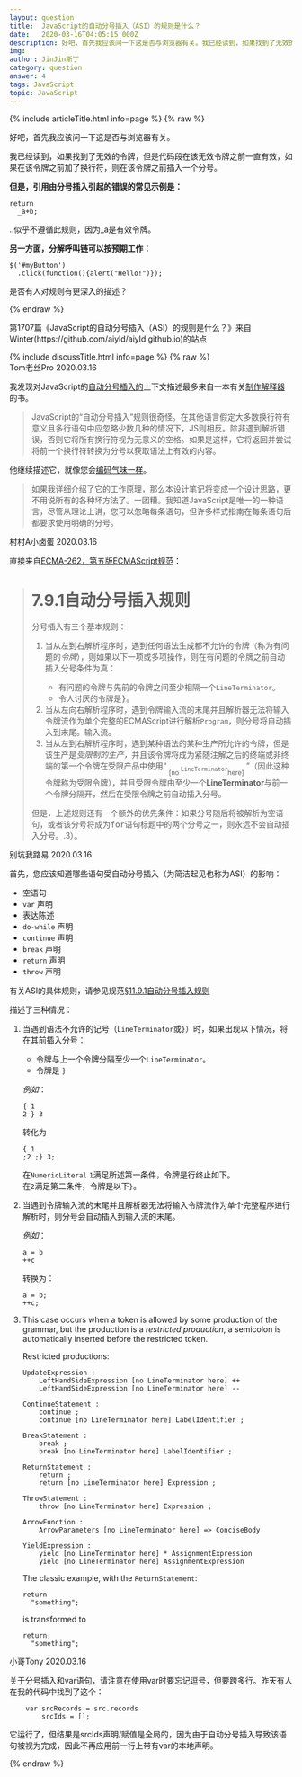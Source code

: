 ```yaml
---
layout: question
title:  JavaScript的自动分号插入（ASI）的规则是什么？
date:   2020-03-16T04:05:15.000Z
description: 好吧，首先我应该问一下这是否与浏览器有关。我已经读到，如果找到了无效的令牌，但是代码段在该无效令牌之前一直有效，如果在该令牌之前加了换行符，则在该令牌...
img: 
author: JinJin斯丁
category: question
answer: 4
tags: JavaScript
topic: JavaScript
---
```

<div class="article-root">
  <div class="article">
    {% include articleTitle.html info=page %}
    {% raw %}
    <div class="article-content"><p><font style="vertical-align: inherit;"><font style="vertical-align: inherit;">好吧，首先我应该问一下这是否与浏览器有关。</font></font></p>

<p><font style="vertical-align: inherit;"><font style="vertical-align: inherit;">我已经读到，如果找到了无效的令牌，但是代码段在该无效令牌之前一直有效，如果在该令牌之前加了换行符，则在该令牌之前插入一个分号。</font></font></p>

<p><strong><font style="vertical-align: inherit;"><font style="vertical-align: inherit;">但是，引用由分号插入引起的错误的常见示例是：</font></font></strong></p>

<pre><code>return<font></font>
  _a+b;<font></font>
</code></pre>

<p><font style="vertical-align: inherit;"><font style="vertical-align: inherit;">..似乎不遵循此规则，因为_a是有效令牌。</font></font></p>

<p><strong><font style="vertical-align: inherit;"><font style="vertical-align: inherit;">另一方面，分解呼叫链可以按预期工作：</font></font></strong></p>

<pre><code>$('#myButton')<font></font>
  .click(function(){alert("Hello!")});<font></font>
</code></pre>

<p><font style="vertical-align: inherit;"><font style="vertical-align: inherit;">是否有人对规则有更深入的描述？</font></font></p></div>
    {% endraw %}
  </div>
  <p class="winter_mark">第1707篇《JavaScript的自动分号插入（ASI）的规则是什么？》来自Winter(https://github.com/aiyld/aiyld.github.io)的站点</p>
  <div class="discuss-wrapper">
    {% include discussTitle.html info=page %}
    {% raw %}
    <div class="discuss-list">
    <div class="discuss-item">
        <div class="discuss-parent">
          <div class="discuss-meta">
            <span class="discuss-user">Tom老丝Pro</span>
            <span class="discuss-time">2020.03.16</span>
          </div>
          <div class="discuss-comment"><p><font style="vertical-align: inherit;"><font style="vertical-align: inherit;">我发现</font><font style="vertical-align: inherit;">对JavaScript的</font></font><a href="http://www.ecma-international.org/ecma-262/10.0/index.html#sec-automatic-semicolon-insertion" rel="noreferrer"><font style="vertical-align: inherit;"><font style="vertical-align: inherit;">自动分号插入的</font></font></a><font style="vertical-align: inherit;"><font style="vertical-align: inherit;">上下文描述最多</font><font style="vertical-align: inherit;">来自一本有关</font></font><a href="http://www.craftinginterpreters.com/scanning.html" rel="noreferrer"><font style="vertical-align: inherit;"><font style="vertical-align: inherit;">制作解释器</font></font></a><font style="vertical-align: inherit;"><font style="vertical-align: inherit;">的书</font><font style="vertical-align: inherit;">。</font></font></p>

<blockquote>
  <p><font style="vertical-align: inherit;"><font style="vertical-align: inherit;">JavaScript的“自动分号插入”规则很奇怪。</font><font style="vertical-align: inherit;">在其他语言假定大多数换行符有意义且多行语句中应忽略少数几种的情况下，JS则相反。</font><font style="vertical-align: inherit;">除非遇到解析错误，否则它将所有换行符视为无意义的空格。</font><font style="vertical-align: inherit;">如果是这样，它将返回并尝试将前一个换行符转换为分号以获取语法上有效的内容。</font></font></p>
</blockquote>

<p><font style="vertical-align: inherit;"><font style="vertical-align: inherit;">他继续描述它，就像您会</font></font><a href="http://wiki.c2.com/?CodeSmell" rel="noreferrer"><font style="vertical-align: inherit;"><font style="vertical-align: inherit;">编码气味一样</font></font></a><font style="vertical-align: inherit;"><font style="vertical-align: inherit;">。</font></font></p>

<blockquote>
  <p><font style="vertical-align: inherit;"><font style="vertical-align: inherit;">如果我详细介绍了它的工作原理，那么本设计笔记将变成一个设计思路，更不用说所有的各种坏方法了。</font><font style="vertical-align: inherit;">一团糟。</font><font style="vertical-align: inherit;">我知道JavaScript是唯一的一种语言，尽管从理论上讲，您可以忽略每条语句，但许多样式指南在每条语句后都要求使用明确的分号。</font></font></p>
</blockquote></div>
        </div></div><div class="discuss-item">
        <div class="discuss-parent">
          <div class="discuss-meta">
            <span class="discuss-user">村村A小卤蛋</span>
            <span class="discuss-time">2020.03.16</span>
          </div>
          <div class="discuss-comment"><p><font style="vertical-align: inherit;"><font style="vertical-align: inherit;">直接来自</font></font><a href="http://WWW.ECMA-International.Org/publications/standards/Ecma-262.htm" rel="noreferrer"><font style="vertical-align: inherit;"><font style="vertical-align: inherit;">ECMA-262，第五版ECMAScript规范</font></font></a><font style="vertical-align: inherit;"><font style="vertical-align: inherit;">：</font></font></p>

<blockquote>
  <h1><font style="vertical-align: inherit;"><font style="vertical-align: inherit;">7.9.1自动分号插入规则</font></font></h1>
  
  <p><font style="vertical-align: inherit;"><font style="vertical-align: inherit;">分号插入有三个基本规则：</font></font></p>
  
  <ol>
  <li><font style="vertical-align: inherit;"><font style="vertical-align: inherit;">当从左到右解析程序时，</font><font style="vertical-align: inherit;">遇到任何语法生成都不允许</font><font style="vertical-align: inherit;">的令牌（称为有问题的</font></font><em><font style="vertical-align: inherit;"><font style="vertical-align: inherit;">令牌</font></font></em><font style="vertical-align: inherit;"><font style="vertical-align: inherit;">），则如果以下一项或多项操作，则在有问题的令牌之前自动插入分号条件为真：
  
  </font></font><ul>
  <li><font style="vertical-align: inherit;"><font style="vertical-align: inherit;">有问题的令牌与先前的令牌之间至少相隔一个</font></font><code>LineTerminator</code><font style="vertical-align: inherit;"><font style="vertical-align: inherit;">。</font></font></li>
  <li><font style="vertical-align: inherit;"><font style="vertical-align: inherit;">令人讨厌的令牌是</font></font><kbd>}</kbd><font style="vertical-align: inherit;"><font style="vertical-align: inherit;">。</font></font></li>
  </ul></li>
  <li><font style="vertical-align: inherit;"><font style="vertical-align: inherit;">当从左向右解析程序时，遇到令牌输入流的末尾并且解析器无法将输入令牌流作为单个完整的ECMAScript进行解析</font></font><code>Program</code><font style="vertical-align: inherit;"><font style="vertical-align: inherit;">，则分号将自动插入到末尾。输入流。</font></font></li>
  <li><font style="vertical-align: inherit;"><font style="vertical-align: inherit;">当从左到右解析程序时，遇到某种语法的某种生产所允许的令牌，但是该生产是</font></font><em><font style="vertical-align: inherit;"><font style="vertical-align: inherit;">受限制的生产，</font></font></em><font style="vertical-align: inherit;"><font style="vertical-align: inherit;">并且该令牌将成为紧随注解之后的终端或非终端的第一个令牌</font><font style="vertical-align: inherit;">在受限产品中使用</font><font style="vertical-align: inherit;">“ </font></font><sub><font style="vertical-align: inherit;"><font style="vertical-align: inherit;">[no </font></font><code>LineTerminator</code><font style="vertical-align: inherit;"><font style="vertical-align: inherit;">here]</font></font></sub><font style="vertical-align: inherit;"><font style="vertical-align: inherit;"> ”（因此这种令牌称为受限令牌），并且受限令牌由至少一个</font></font><strong><font style="vertical-align: inherit;"><font style="vertical-align: inherit;">LineTerminator</font></font></strong><font style="vertical-align: inherit;"><font style="vertical-align: inherit;">与前一个令牌分隔开</font><font style="vertical-align: inherit;">，然后在受限令牌之前自动插入分号。</font></font></li>
  </ol>
  
  <p><font style="vertical-align: inherit;"><font style="vertical-align: inherit;">但是，上述规则还有一个额外的优先条件：如果分号随后将被解析为空语句，或者该分号将成为</font></font><kbd>for</kbd><font style="vertical-align: inherit;"><font style="vertical-align: inherit;">语句</font><font style="vertical-align: inherit;">标题中的两个分号之一，则永远不会自动插入分号。</font><font style="vertical-align: inherit;">.3）。</font></font></p>
</blockquote></div>
        </div></div><div class="discuss-item">
        <div class="discuss-parent">
          <div class="discuss-meta">
            <span class="discuss-user">别坑我路易</span>
            <span class="discuss-time">2020.03.16</span>
          </div>
          <div class="discuss-comment"><p><font style="vertical-align: inherit;"><font style="vertical-align: inherit;">首先，您应该知道哪些语句受自动分号插入（为简洁起见也称为ASI）的影响：</font></font></p>

<ul>
<li><font style="vertical-align: inherit;"><font style="vertical-align: inherit;">空语句</font></font></li>
<li><code>var</code><font style="vertical-align: inherit;"><font style="vertical-align: inherit;"> 声明</font></font></li>
<li><font style="vertical-align: inherit;"><font style="vertical-align: inherit;">表达陈述</font></font></li>
<li><code>do-while</code><font style="vertical-align: inherit;"><font style="vertical-align: inherit;"> 声明</font></font></li>
<li><code>continue</code><font style="vertical-align: inherit;"><font style="vertical-align: inherit;"> 声明</font></font></li>
<li><code>break</code><font style="vertical-align: inherit;"><font style="vertical-align: inherit;"> 声明</font></font></li>
<li><code>return</code><font style="vertical-align: inherit;"><font style="vertical-align: inherit;"> 声明</font></font></li>
<li><code>throw</code><font style="vertical-align: inherit;"><font style="vertical-align: inherit;"> 声明</font></font></li>
</ul>

<p><font style="vertical-align: inherit;"><font style="vertical-align: inherit;">有关ASI的具体规则，请参见规范</font></font><a href="http://www.ecma-international.org/ecma-262/7.0/index.html#sec-rules-of-automatic-semicolon-insertion" rel="noreferrer"><font style="vertical-align: inherit;"><font style="vertical-align: inherit;">§11.9.1自动分号插入规则</font></font></a></p>

<p><font style="vertical-align: inherit;"><font style="vertical-align: inherit;">描述了三种情况：</font></font></p>

<ol>
<li><p><font style="vertical-align: inherit;"><font style="vertical-align: inherit;">当</font><font style="vertical-align: inherit;">遇到语法不允许</font><font style="vertical-align: inherit;">的记号（</font></font><code>LineTerminator</code><font style="vertical-align: inherit;"><font style="vertical-align: inherit;">或</font></font><code>}</code><font style="vertical-align: inherit;"><font style="vertical-align: inherit;">）时，如果出现以下情况，将在其前插入分号：</font></font></p>

<ul>
<li><font style="vertical-align: inherit;"><font style="vertical-align: inherit;">令牌与上一个令牌分隔至少一个</font></font><code>LineTerminator</code><font style="vertical-align: inherit;"><font style="vertical-align: inherit;">。</font></font></li>
<li><font style="vertical-align: inherit;"><font style="vertical-align: inherit;">令牌是 </font></font><code>}</code></li>
</ul>

<p><em><font style="vertical-align: inherit;"><font style="vertical-align: inherit;">例如</font></font></em><font style="vertical-align: inherit;"><font style="vertical-align: inherit;">：</font></font></p>

<pre><code>{ 1<font></font>
2 } 3<font></font>
</code></pre>

<p><font style="vertical-align: inherit;"><font style="vertical-align: inherit;">转化为</font></font></p>

<pre><code>{ 1<font></font>
;2 ;} 3;<font></font>
</code></pre>

<p><font style="vertical-align: inherit;"><font style="vertical-align: inherit;">在</font></font><code>NumericLiteral</code> <code>1</code><font style="vertical-align: inherit;"><font style="vertical-align: inherit;">满足所述第一条件，令牌是行终止如下。</font></font><br><font style="vertical-align: inherit;"><font style="vertical-align: inherit;">
在</font></font><code>2</code><font style="vertical-align: inherit;"><font style="vertical-align: inherit;">满足第二条件，令牌是以下</font></font><code>}</code><font style="vertical-align: inherit;"><font style="vertical-align: inherit;">。</font></font></p></li>
<li><p><font style="vertical-align: inherit;"><font style="vertical-align: inherit;">当遇到令牌输入流的末尾并且解析器无法将输入令牌流作为单个完整程序进行解析时，则分号会自动插入到输入流的末尾。</font></font></p>

<p><em><font style="vertical-align: inherit;"><font style="vertical-align: inherit;">例如</font></font></em><font style="vertical-align: inherit;"><font style="vertical-align: inherit;">：</font></font></p>

<pre><code>a = b<font></font>
++c<font></font>
</code></pre>

<p><font style="vertical-align: inherit;"><font style="vertical-align: inherit;">转换为：</font></font></p>

<pre><code>a = b;<font></font>
++c;<font></font>
</code></pre></li>
<li><p>This case occurs when a token is allowed by some production of the grammar, but the production is a <em>restricted production</em>, a semicolon is automatically inserted before the restricted token.</p>

<p>Restricted productions:</p>

<pre><code>UpdateExpression :<font></font>
    LeftHandSideExpression [no LineTerminator here] ++<font></font>
    LeftHandSideExpression [no LineTerminator here] --<font></font>
<font></font>
ContinueStatement :<font></font>
    continue ;<font></font>
    continue [no LineTerminator here] LabelIdentifier ;<font></font>
<font></font>
BreakStatement :<font></font>
    break ;<font></font>
    break [no LineTerminator here] LabelIdentifier ;<font></font>
<font></font>
ReturnStatement :<font></font>
    return ;<font></font>
    return [no LineTerminator here] Expression ;<font></font>
<font></font>
ThrowStatement :<font></font>
    throw [no LineTerminator here] Expression ; <font></font>
<font></font>
ArrowFunction :<font></font>
    ArrowParameters [no LineTerminator here] =&gt; ConciseBody<font></font>
<font></font>
YieldExpression :<font></font>
    yield [no LineTerminator here] * AssignmentExpression<font></font>
    yield [no LineTerminator here] AssignmentExpression<font></font>
</code></pre>

<p>The classic example, with the <code>ReturnStatement</code>:</p>

<pre><code>return <font></font>
  "something";<font></font>
</code></pre>

<p>is transformed to</p>

<pre><code>return;<font></font>
  "something";<font></font>
</code></pre></li>
</ol></div>
        </div></div><div class="discuss-item">
        <div class="discuss-parent">
          <div class="discuss-meta">
            <span class="discuss-user">小哥Tony</span>
            <span class="discuss-time">2020.03.16</span>
          </div>
          <div class="discuss-comment"><p><font style="vertical-align: inherit;"><font style="vertical-align: inherit;">关于分号插入和var语句，请注意在使用var时要忘记逗号，但要跨多行。</font><font style="vertical-align: inherit;">昨天有人在我的代码中找到了这个：</font></font></p>

<pre><code>    var srcRecords = src.records<font></font>
        srcIds = [];<font></font>
</code></pre>

<p><font style="vertical-align: inherit;"><font style="vertical-align: inherit;">它运行了，但结果是srcIds声明/赋值是全局的，因为由于自动分号插入导致该语句被视为完成，因此不再应用前一行上带有var的本地声明。</font></font></p></div>
        </div></div>
    </div>
    {% endraw %}
  </div>
<div>
